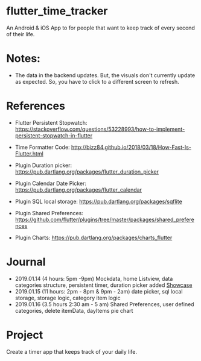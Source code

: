 # flutter_time_tracker
An Android & iOS App to for people that want to keep track of every second of their life. 

# Notes: 
- The data in the backend updates. But, the visuals don't currently update as expected. So, you have to click to a different screen to refresh. 

# References
- Flutter Persistent Stopwatch: https://stackoverflow.com/questions/53228993/how-to-implement-persistent-stopwatch-in-flutter
- Time Formatter Code: http://bizz84.github.io/2018/03/18/How-Fast-Is-Flutter.html

- Plugin Duration picker: https://pub.dartlang.org/packages/flutter_duration_picker
- Plugin Calendar Date Picker: https://pub.dartlang.org/packages/flutter_calendar
- Plugin SQL local storage: https://pub.dartlang.org/packages/sqflite
- Plugin Shared Preferences: https://github.com/flutter/plugins/tree/master/packages/shared_preferences
- Plugin Charts: https://pub.dartlang.org/packages/charts_flutter

# Journal
- 2019.01.14 (4 hours: 5pm -9pm) Mockdata, home Listview, data categories structure, persistent timer, duration picker added [Showcase](https://www.youtube.com/watch?v=sJSjLE4a2ms&feature=youtu.be)
- 2019.01.15 (11 hours: 2pm - 8pm & 9pm - 2am) date picker, sql local storage, storage logic, category item logic
- 2019.01.16 (3.5 hours 2:30 am - 5 am) Shared Preferences, user defined categories, delete itemData, dayItems pie chart 

# Project 
Create a timer app that keeps track of your daily life.

